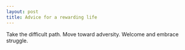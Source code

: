```yaml
---
layout: post
title: Advice for a rewarding life
---
```


Take the difficult path. Move toward adversity. Welcome and embrace struggle.
